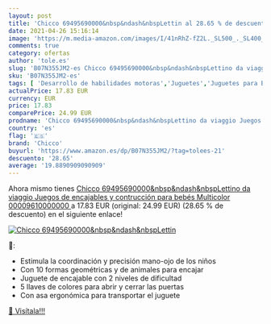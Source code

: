 ```yaml
---
layout: post
title: 'Chicco 69495690000&nbsp&ndash&nbspLettin al 28.65 % de descuento'
date: 2021-04-26 15:16:14
image: 'https://m.media-amazon.com/images/I/41nRhZ-fZ2L._SL500_._SL400_.jpg'
comments: true
category: ofertas
author: 'tole.es'
slug: 'B07N355JM2-es Chicco 69495690000&nbsp&ndash&nbspLettino da viaggio...'
sku: 'B07N355JM2-es'
tags: [ 'Desarrollo de habilidades motoras','Juguetes','Juguetes para Bebés y primera infancia','Juguetes para apilar y encajar','Juguetes y juegos','bebés','chicco', ]
actualPrice: 17.83 EUR
currency: EUR
price: 17.83
comparePrice: 24.99 EUR
prodname: 'Chicco 69495690000&nbsp&ndash&nbspLettino da viaggio Juegos de encajables y contrucción para bebés  Multicolor  00009610000000 '
country: 'es'
flag: '🇪🇸'
brand: 'Chicco'
buyurl: 'https://www.amazon.es/dp/B07N355JM2/?tag=tolees-21'
descuento: '28.65'
average: '19.8890909090909'
---
```


Ahora mismo tienes [Chicco 69495690000&nbsp&ndash&nbspLettino da viaggio Juegos de encajables y contrucción para bebés  Multicolor  00009610000000 ](https://www.amazon.es/dp/B07N355JM2/?tag=tolees-21) a 17.83 EUR (original: 24.99 EUR) (28.65 %  de descuento) en el siguiente enlace!

[![Chicco 69495690000&nbsp&ndash&nbspLettin](https://m.media-amazon.com/images/I/41nRhZ-fZ2L._SL500_._SL400_.jpg)](https://www.amazon.es/dp/B07N355JM2/?tag=tolees-21)

🔎:

- Estimula la coordinación y precisión mano-ojo de los niños
- Con 10 formas geométricas y de animales para encajar
- Juguete de encajable con 2 niveles de dificultad
- 5 llaves de colores para abrir y cerrar las puertas
- Con asa ergonómica para transportar el juguete

[🛒 Visítala!!!](https://www.amazon.es/dp/B07N355JM2/?tag=tolees-21)
